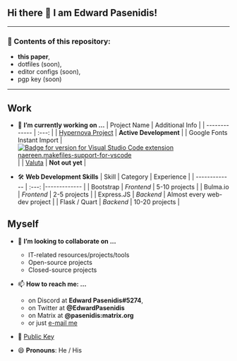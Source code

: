 ## Hi there 👋 I am Edward Pasenidis!

<hr>

### 📎 Contents of this repository:
- **this paper**,
- dotfiles (soon),
- editor configs (soon),
- pgp key (soon)

<hr>

## Work

- 🔭 **I’m currently working on ...**
  | Project Name  | Additional Info |
  | ------------- | :---: |
  | [Hypernova Project](https://hypernova.gq)  | **Active Development** |
  | Google Fonts Instant Import | [![Badge for version for Visual Studio Code extension naereen.makefiles-support-for-vscode](https://vsmarketplacebadge.apphb.com/downloads/Edward.google-fonts-instant-import.svg)](https://marketplace.visualstudio.com/items?itemName=Edward.google-fonts-instant-import) |
  | [Valuta](https://github.com/Valuta-gr)  | **Not out yet**  | 
  

- 🛠️ **Web Development Skills**
  | Skill  | Category | Experience |
  | ------------- | :---:  |------------- |
  | Bootstrap  | *Frontend* | 5-10 projects |
  | Bulma.io  | *Frontend* | 2-5 projects |
  | Express.JS  | *Backend* | Almost every web-dev project |
  | Flask / Quart  | *Backend* | 10-20 projects |


## Myself

- 👯 **I’m looking to collaborate on ...**
  * IT-related resources/projects/tools
  * Open-source projects
  * Closed-source projects  
  
- 📫 **How to reach me: ...**
  * on Discord at **Edward Pasenidis#5274**,
  * on Twitter at **@EdwardPasenidis**
  * on Matrix at **@pasenidis:matrix.org**
  * or just [e-mail me](mailto:me@edpasenidis.tech)
  
 - 🔑 [Public Key](https://github.com/pasenidis.keys)
  
- 😄 **Pronouns**: He / His
